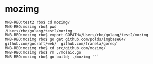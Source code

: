 # mozimg

```MNB-RBO:test2 rbo$ git clone git@github.com:le-r-on/mozimg.git
MNB-RBO:test2 rbo$ cd mozimg/
MNB-RBO:mozimg rbo$ pwd
/Users/rbo/golang/test2/mozimg
MNB-RBO:mozimg rbo$ export GOPATH=/Users/rbo/golang/test2/mozimg
MNB-RBO:mozimg rbo$ go get github.com/polds/imgbase64/ github.com/gocraft/web/  github.com/franela/goreq/
MNB-RBO:mozimg rbo$ cd src/github.com/mozimg/
MNB-RBO:mozimg rbo$ rm ./mosaic.go
MNB-RBO:mozimg rbo$ go build; ./mozimg ```
